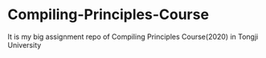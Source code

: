 # Compiling-Principles-Course
It is my big assignment repo of Compiling Principles Course(2020) in Tongji University
